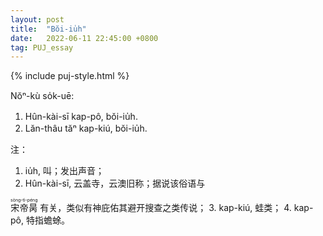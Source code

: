 ```yaml
---
layout: post
title:  "Bŏi-iu̍h"
date:   2022-06-11 22:45:00 +0800
tag: PUJ_essay
---
```


{% include puj-style.html %}

Nŏⁿ-kù so̍k-uē:
1. Hûn-kài-sī kap-pô, bŏi-iu̍h.
2. Lăn-thâu tăⁿ kap-kiú, bŏi-iu̍h.


注：
1. iu̍h, 叫；发出声音；
2. Hûn-kài-sī, 云盖寺，云澳旧称；据说该俗语与 
<ruby style="ruby-position:over">
	<rb class="markup_main">宋帝昺</rb>
	<rp>(</rp><rt class="markup_over">sòng-tì-péng</rt><rp>)</rp>
</ruby> 有关，类似有神庇佑其避开搜查之类传说；
3. kap-kiú, 蛙类；
4. kap-pô, 特指蟾蜍。

